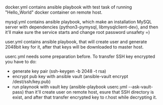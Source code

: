 docker.yml contains ansible playbook with test task of running "Hello_World" docker container on remote host.

mysql.yml  contains ansible playbook, which make an installation MySQL server with dependencies (python3-pymysql, libmysqlclient-dev), and then it'll make sure the service starts and change root password unsafety =)

user.yml  contains ansible playbook, that will create user and generate 2048bit key for it, after that keys will be downloaded to master host.

userc.yml needs some preparation before. To transfer SSH key encrypted you have to do:
  - generate key pair (ssh-keygen -b 2048 -t rsa)
  - encrypt pub key with ansible vault (ansible-vault encrypt /dest/ssh/key.pub)
  - run playnook with vault key (ansible-playbook userc.yml --ask-vault-pass)
than it'll create user on remote host, esure that SSH directory is exist, and after that transfer encrypted key to r.host while decrypting it.
